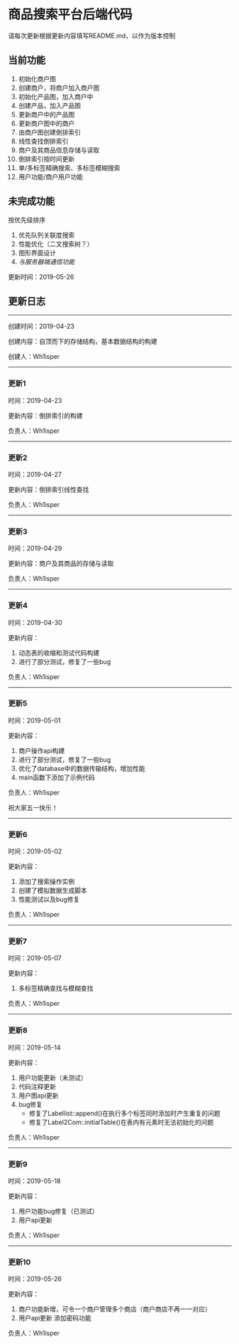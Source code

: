 # 商品搜索平台后端代码 #

请每次更新根据更新内容填写README.md，以作为版本控制

## 当前功能 ##

1. 初始化商户图 
2. 创建商户，将商户加入商户图
3. 初始化产品图，加入商户中
4. 创建产品，加入产品图
5. 更新商户中的产品图
6. 更新商户图中的商户
7. 由商户图创建倒排索引
8. 线性查找倒排索引
9. 商户及其商品信息存储与读取
10. 倒排索引按时间更新
11. 单/多标签精确搜索、多标签模糊搜索
12. 用户功能/商户用户功能

## 未完成功能 ##

按优先级排序

1. 优先队列关联度搜索
2. 性能优化（二叉搜索树？）
3. 图形界面设计
4. *与服务器端通信功能*

更新时间：2019-05-26

## 更新日志 ##

----

创建时间：2019-04-23

创建内容：自顶而下的存储结构，基本数据结构的构建

创建人：Wh1isper

----

### 更新1 ###

时间：2019-04-23

更新内容：倒排索引的构建

负责人：Wh1isper

----

### 更新2 ###

时间：2019-04-27

更新内容：倒排索引线性查找

负责人：Wh1isper

----

### 更新3 ###

时间：2019-04-29

更新内容：商户及其商品的存储与读取

负责人：Wh1isper

----

### 更新4 ###

时间：2019-04-30

更新内容：

1. 动态表的收缩和测试代码构建
2. 进行了部分测试，修复了一些bug

负责人：Wh1isper

----
### 更新5 ###

时间：2019-05-01

更新内容：

1. 商户操作api构建
2. 进行了部分测试，修复了一些bug
3. 优化了database中的数据传输结构，增加性能
4. main函数下添加了示例代码

负责人：Wh1isper

祝大家五一快乐！

----
### 更新6 ###

时间：2019-05-02

更新内容：

1. 添加了搜索操作实例
2. 创建了模拟数据生成脚本
3. 性能测试以及bug修复

负责人：Wh1isper

----
### 更新7 ###

时间：2019-05-07

更新内容：

1. 多标签精确查找与模糊查找

负责人：Wh1isper

----
### 更新8 ###

时间：2019-05-14

更新内容：

1. 用户功能更新（未测试）
2. 代码注释更新
3. 用户图api更新
4. bug修复
    - 修复了Labellist::append()在执行多个标签同时添加时产生重复的问题
    - 修复了Label2Com::initialTable()在表内有元素时无法初始化的问题
       
负责人：Wh1isper

----
### 更新9 ###

时间：2019-05-18

更新内容：

1. 用户功能bug修复（已测试）
2. 用户api更新

负责人：Wh1isper

----
### 更新10 ###

时间：2019-05-26

更新内容：

1. 商户功能新增，可令一个商户管理多个商店（商户商店不再一一对应）
2. 用户api更新 添加密码功能

负责人：Wh1isper
